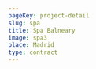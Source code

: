 ```yaml
---
pageKey: project-detail
slug: spa
title: Spa Balneary
image: spa3
place: Madrid
type: contract
---
```

